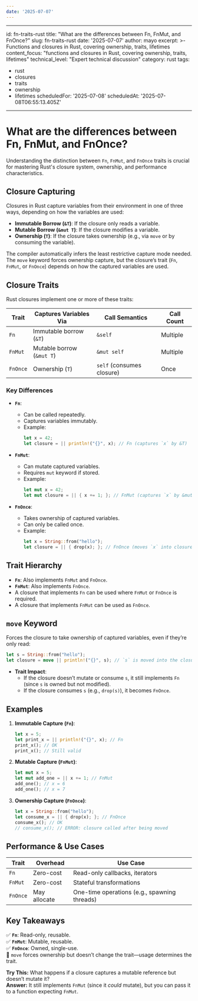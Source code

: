 ```yaml
---
date: '2025-07-07'
---
```


---
id: fn-traits-rust
title: "What are the differences between Fn, FnMut, and FnOnce?"
slug: fn-traits-rust
date: '2025-07-07'
author: mayo
excerpt: >-
  Functions and closures in Rust, covering ownership, traits, lifetimes
content_focus: "functions and closures in Rust, covering ownership, traits, lifetimes"
technical_level: "Expert technical discussion"
category: rust
tags:
  - rust
  - closures
  - traits
  - ownership
  - lifetimes
scheduledFor: '2025-07-08'
scheduledAt: '2025-07-08T06:55:13.405Z'
---

# What are the differences between Fn, FnMut, and FnOnce?

Understanding the distinction between `Fn`, `FnMut`, and `FnOnce` traits is crucial for mastering Rust's closure system, ownership, and performance characteristics.

## Closure Capturing

Closures in Rust capture variables from their environment in one of three ways, depending on how the variables are used:

- **Immutable Borrow (`&T`)**: If the closure only reads a variable.
- **Mutable Borrow (`&mut T`)**: If the closure modifies a variable.
- **Ownership (`T`)**: If the closure takes ownership (e.g., via `move` or by consuming the variable).

The compiler automatically infers the least restrictive capture mode needed. The `move` keyword forces ownership capture, but the closure’s trait (`Fn`, `FnMut`, or `FnOnce`) depends on how the captured variables are used.

## Closure Traits

Rust closures implement one or more of these traits:

| Trait   | Captures Variables Via | Call Semantics | Call Count |
|---------|------------------------|----------------|------------|
| `Fn`    | Immutable borrow (`&T`) | `&self`        | Multiple   |
| `FnMut` | Mutable borrow (`&mut T`) | `&mut self` | Multiple   |
| `FnOnce`| Ownership (`T`)        | `self` (consumes closure) | Once |

### Key Differences

- **`Fn`**:
  - Can be called repeatedly.
  - Captures variables immutably.
  - Example:
    ```rust
    let x = 42;
    let closure = || println!("{}", x); // Fn (captures `x` by &T)
    ```

- **`FnMut`**:
  - Can mutate captured variables.
  - Requires `mut` keyword if stored.
  - Example:
    ```rust
    let mut x = 42;
    let mut closure = || { x += 1; }; // FnMut (captures `x` by &mut T)
    ```

- **`FnOnce`**:
  - Takes ownership of captured variables.
  - Can only be called once.
  - Example:
    ```rust
    let x = String::from("hello");
    let closure = || { drop(x); }; // FnOnce (moves `x` into closure)
    ```

## Trait Hierarchy

- **`Fn`**: Also implements `FnMut` and `FnOnce`.
- **`FnMut`**: Also implements `FnOnce`.
- A closure that implements `Fn` can be used where `FnMut` or `FnOnce` is required.
- A closure that implements `FnMut` can be used as `FnOnce`.

## `move` Keyword

Forces the closure to take ownership of captured variables, even if they’re only read:
```rust
let s = String::from("hello");
let closure = move || println!("{}", s); // `s` is moved into the closure
```

- **Trait Impact**:
  - If the closure doesn’t mutate or consume `s`, it still implements `Fn` (since `s` is owned but not modified).
  - If the closure consumes `s` (e.g., `drop(s)`), it becomes `FnOnce`.

## Examples

1. **Immutable Capture (`Fn`)**:
   ```rust
   let x = 5;
   let print_x = || println!("{}", x); // Fn
   print_x(); // OK
   print_x(); // Still valid
   ```

2. **Mutable Capture (`FnMut`)**:
   ```rust
   let mut x = 5;
   let mut add_one = || x += 1; // FnMut
   add_one(); // x = 6
   add_one(); // x = 7
   ```

3. **Ownership Capture (`FnOnce`)**:
   ```rust
   let x = String::from("hello");
   let consume_x = || { drop(x); }; // FnOnce
   consume_x(); // OK
   // consume_x(); // ERROR: closure called after being moved
   ```

## Performance & Use Cases

| Trait   | Overhead      | Use Case                        |
|---------|---------------|---------------------------------|
| `Fn`    | Zero-cost     | Read-only callbacks, iterators  |
| `FnMut` | Zero-cost     | Stateful transformations       |
| `FnOnce`| May allocate  | One-time operations (e.g., spawning threads) |

## Key Takeaways

✅ **`Fn`**: Read-only, reusable.  
✅ **`FnMut`**: Mutable, reusable.  
✅ **`FnOnce`**: Owned, single-use.  
🚀 `move` forces ownership but doesn’t change the trait—usage determines the trait.

**Try This:** What happens if a closure captures a mutable reference but doesn’t mutate it?  
**Answer:** It still implements `FnMut` (since it *could* mutate), but you can pass it to a function expecting `FnMut`.

